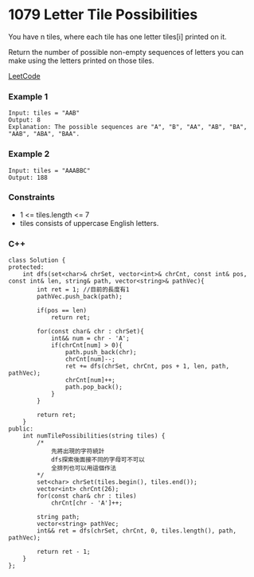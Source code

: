 # 1079 Letter Tile Possibilities

You have n  tiles, where each tile has one letter tiles[i] printed on it.

Return the number of possible non-empty sequences of letters you can make using the letters printed on those tiles.

[LeetCode](https://leetcode.cn/problems/letter-tile-possibilities/)


### Example 1

```
Input: tiles = "AAB"
Output: 8
Explanation: The possible sequences are "A", "B", "AA", "AB", "BA", "AAB", "ABA", "BAA".
```

### Example 2

```
Input: tiles = "AAABBC"
Output: 188
```

### Constraints

* 1 <= tiles.length <= 7
* tiles consists of uppercase English letters.

### C++ 

```
class Solution {
protected:
    int dfs(set<char>& chrSet, vector<int>& chrCnt, const int& pos, const int& len, string& path, vector<string>& pathVec){
        int ret = 1; //目前的長度有1
        pathVec.push_back(path);

        if(pos == len)
            return ret;
        
        for(const char& chr : chrSet){
            int&& num = chr - 'A';
            if(chrCnt[num] > 0){
                path.push_back(chr);
                chrCnt[num]--;
                ret += dfs(chrSet, chrCnt, pos + 1, len, path, pathVec);
                chrCnt[num]++;
                path.pop_back();
            }
        }

        return ret;
    }
public:
    int numTilePossibilities(string tiles) {
        /*
            先將出現的字符統計
            dfs探索後面接不同的字母可不可以
            全排列也可以用這個作法
        */
        set<char> chrSet(tiles.begin(), tiles.end());
        vector<int> chrCnt(26);
        for(const char& chr : tiles)
            chrCnt[chr - 'A']++;

        string path;
        vector<string> pathVec;
        int&& ret = dfs(chrSet, chrCnt, 0, tiles.length(), path, pathVec); 

        return ret - 1;
    }
};
```